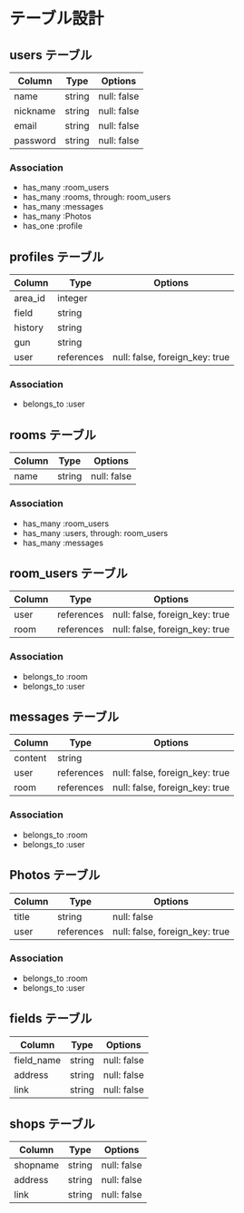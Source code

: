 # テーブル設計

## users テーブル

| Column   | Type   | Options     |
| -------- | ------ | ----------- |
| name     | string | null: false |
| nickname | string | null: false |
| email    | string | null: false |
| password | string | null: false |

### Association

- has_many :room_users
- has_many :rooms, through: room_users
- has_many :messages 
- has_many :Photos
- has_one  :profile

## profiles テーブル

| Column   | Type       | Options                        |
| -------- | ---------- | ------------------------------ |
| area_id  | integer    |                                |
| field    | string     |                                |
| history  | string     |                                |
| gun      | string     |                                |
| user     | references | null: false, foreign_key: true |


### Association

- belongs_to :user

## rooms テーブル

| Column | Type   | Options     |
| ------ | ------ | ----------- |
| name   | string | null: false |

### Association

- has_many :room_users
- has_many :users, through: room_users
- has_many :messages

## room_users テーブル

| Column | Type       | Options                        |
| ------ | ---------- | ------------------------------ |
| user   | references | null: false, foreign_key: true |
| room   | references | null: false, foreign_key: true |

### Association

- belongs_to :room
- belongs_to :user

## messages テーブル

| Column  | Type       | Options                        |
| ------- | ---------- | ------------------------------ |
| content | string     |                                |
| user    | references | null: false, foreign_key: true |
| room    | references | null: false, foreign_key: true |

### Association

- belongs_to :room
- belongs_to :user

## Photos テーブル

| Column  | Type       | Options                        |
| ------- | ---------- | ------------------------------ |
| title   | string     | null: false                    |
| user    | references | null: false, foreign_key: true |

### Association

- belongs_to :room
- belongs_to :user

## fields テーブル

| Column     | Type   | Options     |
| ---------- | ------ | ----------- |
| field_name | string | null: false |
| address    | string | null: false |
| link       | string | null: false |

## shops テーブル

| Column     | Type   | Options     |
| ---------- | ------ | ----------- |
| shopname   | string | null: false |
| address    | string | null: false |
| link       | string | null: false |